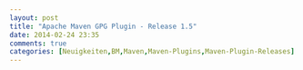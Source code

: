 ```yaml
---
layout: post
title: "Apache Maven GPG Plugin - Release 1.5"
date: 2014-02-24 23:35
comments: true
categories: [Neuigkeiten,BM,Maven,Maven-Plugins,Maven-Plugin-Releases]
---
```


